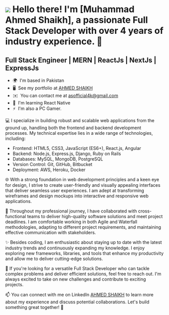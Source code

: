 ![](https://user-images.githubusercontent.com/18350557/176309783-0785949b-9127-417c-8b55-ab5a4333674e.gif) Hello there! I'm [Muhammad Ahmed Shaikh], a passionate Full Stack Developer with over 4 years of industry experience. 🚀
=============================================================================================================================================

Full Stack Engineer | MERN | ReactJs | NextJs | ExpressJs
---------------------------------------------------------

* 🌍  I'm based in Pakistan
* 🖥️  See my portfolio at [AHMED SHAIKH](http://ahmed-shaikh.netlify.app)
* ✉️  You can contact me at [asofficial4k@gmail.com](mailto:asofficial4k@gmail.com)
* 🧠  I'm learning React Native
* ⚡  I'm also a PC Gamer.

💻 I specialize in building robust and scalable web applications from the ground up, handling both the frontend and backend development processes. My technical expertise lies in a wide range of technologies, including:

- Frontend: HTML5, CSS3, JavaScript (ES6+), React.js, Angular
- Backend: Node.js, Express.js, Django, Ruby on Rails
- Databases: MySQL, MongoDB, PostgreSQL
- Version Control: Git, GitHub, Bitbucket
- Deployment: AWS, Heroku, Docker

🌐 With a strong foundation in web development principles and a keen eye for design, I strive to create user-friendly and visually appealing interfaces that deliver seamless user experiences. I am adept at transforming wireframes and design mockups into interactive and responsive web applications.

🔨 Throughout my professional journey, I have collaborated with cross-functional teams to deliver high-quality software solutions and meet project deadlines. I am comfortable working in both Agile and Waterfall methodologies, adapting to different project requirements, and maintaining effective communication with stakeholders.

✨ Besides coding, I am enthusiastic about staying up to date with the latest industry trends and continuously expanding my knowledge. I enjoy exploring new frameworks, libraries, and tools that enhance my productivity and allow me to deliver cutting-edge solutions.

🌟 If you're looking for a versatile Full Stack Developer who can tackle complex problems and deliver efficient solutions, feel free to reach out. I'm always excited to take on new challenges and contribute to exciting projects.

📫 You can connect with me on LinkedIn [AHMED SHAIKH](https://www.linkedin.com/in/devshaikh/) to learn more about my experience and discuss potential collaborations. Let's build something great together! 🤝
